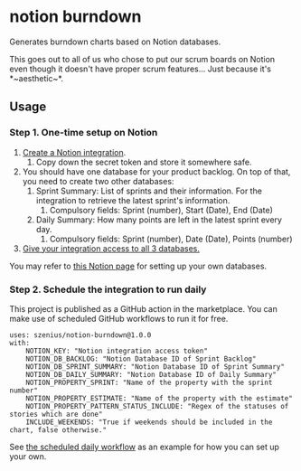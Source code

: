 # notion burndown

Generates burndown charts based on Notion databases.

This goes out to all of us who chose to put our scrum boards on Notion even though it doesn't have proper scrum features... Just because it's \*~aesthetic~\*.

## Usage

### Step 1. One-time setup on Notion

1. [Create a Notion integration](https://developers.notion.com/docs/getting-started#step-1-create-an-integration).
   1. Copy down the secret token and store it somewhere safe.
2. You should have one database for your product backlog. On top of that, you need to create two other databases:
   1. Sprint Summary: List of sprints and their information. For the integration to retrieve the latest sprint's information.
      1. Compulsory fields: Sprint (number), Start (Date), End (Date)
   2. Daily Summary: How many points are left in the latest sprint every day.
      1. Compulsory fields: Sprint (number), Date (Date), Points (number)
3. [Give your integration access to all 3 databases.](https://developers.notion.com/docs/getting-started#step-2-share-a-database-with-your-integration)

You may refer to [this Notion page](https://szenius.notion.site/Notion-Burndown-Chart-390ba59cef094387900a26f75c108385) for setting up your own databases.

### Step 2. Schedule the integration to run daily

This project is published as a GitHub action in the marketplace. You can make use of scheduled GitHub workflows to run it for free.

```
uses: szenius/notion-burndown@1.0.0
with:
    NOTION_KEY: "Notion integration access token"
    NOTION_DB_BACKLOG: "Notion Database ID of Sprint Backlog"
    NOTION_DB_SPRINT_SUMMARY: "Notion Database ID of Sprint Summary"
    NOTION_DB_DAILY_SUMMARY: "Notion Database ID of Daily Summary"
    NOTION_PROPERTY_SPRINT: "Name of the property with the sprint number"
    NOTION_PROPERTY_ESTIMATE: "Name of the property with the estimate"
    NOTION_PROPERTY_PATTERN_STATUS_INCLUDE: "Regex of the statuses of stories which are done"
    INCLUDE_WEEKENDS: "True if weekends should be included in the chart, false otherwise."
```

See [the scheduled daily workflow](.github/workflows/on_daily.yml) as an example for how you can set up your own.
